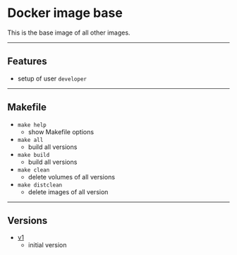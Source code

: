 <!-- Docker image <TITLE> -->
# Docker image base

<!-- SHORT DESCRIPTION -->
This is the base image of all other images.

---
## Features
<!-- LIST OF FEATURES -->
- setup of user `developer`

---
## Makefile
<!-- LIST OF MAKEFILE TARGETS -->
- `make help`
  - show Makefile options
- `make all`
  - build all versions
- `make build`
  - build all versions
- `make clean`
  - delete volumes of all versions
- `make distclean`
  - delete images of all version

---
## Versions
<!-- PLEASE LIST ALL VERSIONS OF YOUR PART    -->
<!-- INCLUDING A SHORT DESCRIPTION OF CHANGES -->
<!-- LATEST VERSION SHOULD BE ON TOP!         -->
- [v1](./v1/)
  - initial version